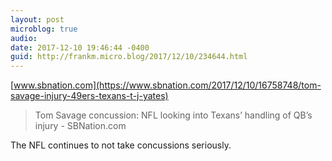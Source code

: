 ```yaml
---
layout: post
microblog: true
audio: 
date: 2017-12-10 19:46:44 -0400
guid: http://frankm.micro.blog/2017/12/10/234644.html
---
```

 [www.sbnation.com](https://www.sbnation.com/2017/12/10/16758748/tom-savage-injury-49ers-texans-t-j-yates)

> Tom Savage concussion: NFL looking into Texans’ handling of QB’s injury - SBNation.com

The NFL continues to not take concussions seriously. 
